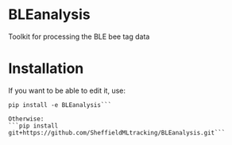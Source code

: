 # BLEanalysis
Toolkit for processing the BLE bee tag data

# Installation

If you want to be able to edit it, use:
```git clone https://github.com/SheffieldMLtracking/BLEanalysis.git
pip install -e BLEanalysis```

Otherwise:
```pip install git+https://github.com/SheffieldMLtracking/BLEanalysis.git```

